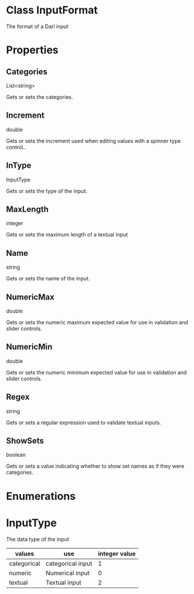 Class InputFormat
====

The format of a Darl input

# Properties


## Categories
List&lt;string&gt;

Gets or sets the categories.


## Increment
double

Gets or sets the increment used when editing values with a spinner type control..


## InType
InputType

Gets or sets the type of the input.


## MaxLength
integer

Gets or sets the maximum length of a textual input


## Name
string

Gets or sets the name of the input.

## NumericMax
double

Gets or sets the numeric maximum expected value for use in validation and slider controls.


## NumericMin
double

Gets or sets the numeric minimum expected value for use in validation and slider controls.


## Regex
string

Gets or sets a regular expression used to validate textual inputs.


## ShowSets
boolean

Gets or sets a value indicating whether to show set names as if they were categories.

# Enumerations

# InputType

The data type of the input

| values | use | integer value |
|----|----|----|
|categorical|categorical input|1|
|numeric|Numerical input|0|
|textual|Textual input|2|
